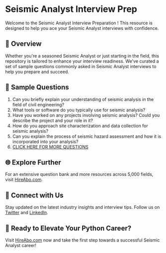 # Seismic Analyst Interview Prep

Welcome to the Seismic Analyst Interview Preparation ! This resource is designed to help you ace your Seismic Analyst interviews with confidence.

## 🚀 Overview

Whether you're a seasoned Seismic Analyst or just starting in the field, this repository is tailored to enhance your interview readiness. We've curated a set of sample questions commonly asked in Seismic Analyst interviews to help you prepare and succeed.

## 📝 Sample Questions

1. Can you briefly explain your understanding of seismic analysis in the field of civil engineering?
2. What tools or software do you typically use for seismic analysis?
3. Have you worked on any projects involving seismic analysis? Could you describe the project and your role in it?
4. How do you approach site characterization and data collection for seismic analysis?
5. Can you explain the process of seismic hazard assessment and how it is incorporated into your analysis?
6. [CLICK HERE FOR MORE QUESTIONS](https://hireabo.com/job/3_0_44/Seismic%20Analyst)

## 🌐 Explore Further

For an extensive question bank and more resources across 5,000 fields, visit [HireAbo.com](https://www.hireabo.com).

## 📱 Connect with Us

Stay updated on the latest industry insights and interview tips. Follow us on [Twitter](https://twitter.com/hireabo) and [LinkedIn](https://www.linkedin.com/in/hire-abo-3609972a8/).

## 🚀 Ready to Elevate Your Python Career?

Visit [HireAbo.com](https://www.hireabo.com) now and take the first step towards a successful Seismic Analyst career!